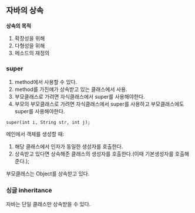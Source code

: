 ## 자바의 상속

**상속의 목적**

1. 확장성을 위해
2. 다형성을 위해
3. 메소드의 재정의

### super

1. method에서 사용할 수 있다.
2. method를 가진얘가 상속받고 있는 클래스에서 사용.
3. 부모클래스로 가려면 자식클래스에서 super를 사용해야한다.
4. 부모의 부모클래스로 가려면 자식클래스에서 super를 사용하고 부모클래스에도 super를 사용해야한다.

```
super(int i, String str, int j);
```

메인에서 객체를 생성할 때:

1. 해당 클래스에서 인자가 동일한 생성자를 호출한다.
2. 상속받고 있다면 상속해준 클래스의 생성자를 호출한다.(이때 기본생성자를 호출해준다.);

부모클래스는 Object를 상속받고 있다.

### 싱글 inheritance

자바는 단일 클래스만 상속받을 수 있다.
